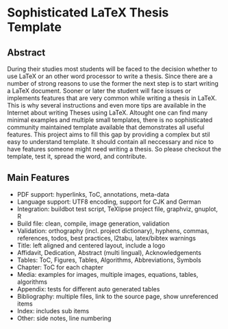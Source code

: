 Sophisticated LaTeX Thesis Template
===================================

Abstract
--------

During their studies most students will be faced to the decision whether
to use LaTeX or an other word processor to write a thesis. Since there are a
number of strong reasons to use the former the next step is to start
writing a LaTeX document.
Sooner or later the student will face issues or implements features that
are very common while writing a thesis in LaTeX. This is why several
instructions and even more tips are available in the Internet about
writing Theses using LaTeX. Altought one can find many minimal examples
and multiple small templates, there is no sophisticated community maintained
template available that demonstrates all useful features.
This project aims to fill this gap by providing a complex but stil easy
to understand template. It should contain all neccessary and nice to have
features someone might need writing a thesis.
So please checkout the template, test it, spread the word, and contribute.

Main Features
-------------

* PDF support: hyperlinks, ToC, annotations, meta-data
* Language support: UTF8 encoding, support for CJK and German
* Integration: buildbot test script, TeXlipse project file, graphviz, gnuplot, R
* Build file: clean, compile, image generation, validation
* Validation: orthography (incl. project dictionary), hyphens, commas,
              references, todos, best practices, l2tabu, latex/bibtex warnings
* Title: left aligned and centered layout, include a logo
* Affidavit, Dedication, Abstract (multi lingual), Acknowledgements
* Tables: ToC, Figures, Tables, Algorithms, Abbreviations, Symbols
* Chapter: ToC for each chapter
* Media: examples for images, multiple images, equations, tables, algorithms
* Appendix: tests for different auto generated tables
* Bibliography: multiple files, link to the source page, show unreferenced items
* Index: includes sub items
* Other: side notes, line numbering
